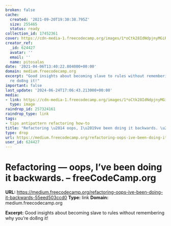 ```yaml
---
broken: false
cache:
  created: '2021-09-20T19:30:38.795Z'
  size: 255465
  status: ready
collection_id: 17452361
cover: https://cdn-media-1.freecodecamp.org/images/1*oCtk28IdNdpjnyMGiRsfLA.jpeg
creator_ref:
  _id: 624427
  avatar: ''
  email: ''
  name: pitosalas
date: '2021-04-06T13:40:22.804000+00:00'
domain: medium.freecodecamp.org
excerpt: "Good insights about becoming slave to rules without remembering why you\u2019\
  re do8ng it!"
important: false
last_update: '2024-06-24T17:06:43.213000+00:00'
media:
- link: https://cdn-media-1.freecodecamp.org/images/1*oCtk28IdNdpjnyMGiRsfLA.jpeg
  type: image
raindrop_id: 257324161
raindrop_type: link
tags:
- tips antipattern refactoring how-to
title: "Refactoring \u2014 oops, I\u2019ve been doing it backwards. \u2013 freeCodeCamp.org"
type: drop
url: https://medium.freecodecamp.org/refactoring-oops-ive-been-doing-it-backwards-55eed503ccd0
user_id: 624427
---
```


# Refactoring — oops, I’ve been doing it backwards. – freeCodeCamp.org

**URL:** https://medium.freecodecamp.org/refactoring-oops-ive-been-doing-it-backwards-55eed503ccd0
**Type:** link
**Domain:** medium.freecodecamp.org

**Excerpt:** Good insights about becoming slave to rules without remembering why you’re do8ng it!
